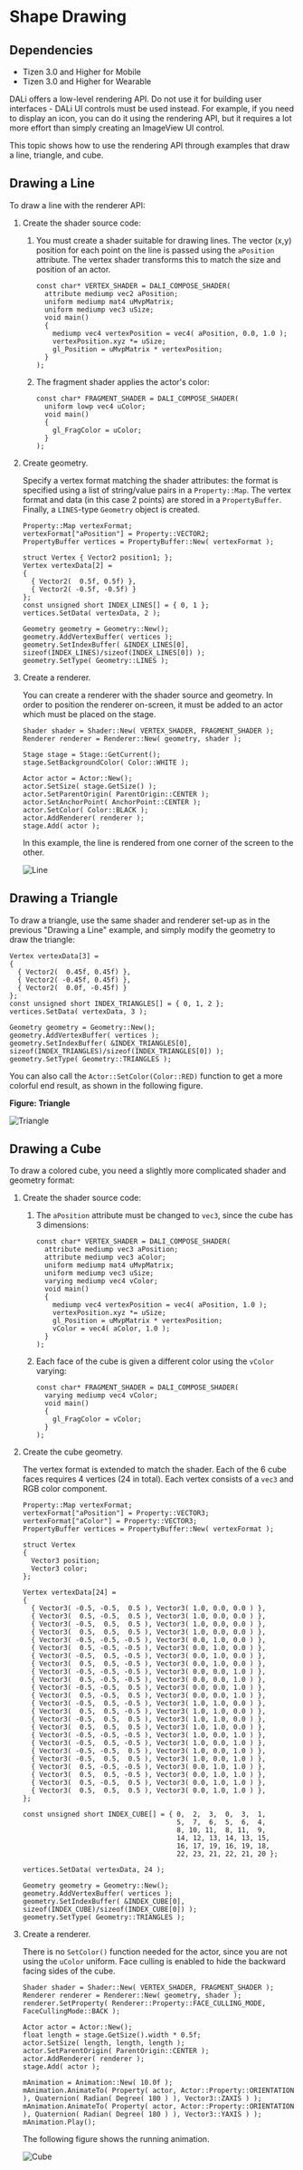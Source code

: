 # Shape Drawing
## Dependencies
- Tizen 3.0 and Higher for Mobile
- Tizen 3.0 and Higher for Wearable

DALi offers a low-level rendering API. Do not use it for building user interfaces - DALi UI controls must be used instead. For example, if you need to display an icon, you can do it using the rendering API, but it requires a lot more effort than simply creating an ImageView UI control.

This topic shows how to use the rendering API through examples that draw a line, triangle, and cube.

## Drawing a Line

To draw a line with the renderer API:

1. Create the shader source code:

   1. You must create a shader suitable for drawing lines. The vector (x,y) position for each point on the line is passed using the `aPosition` attribute. The vertex shader transforms this to match the size and position of an actor.

      ```
      const char* VERTEX_SHADER = DALI_COMPOSE_SHADER(
        attribute mediump vec2 aPosition;
        uniform mediump mat4 uMvpMatrix;
        uniform mediump vec3 uSize;
        void main()
        {
          mediump vec4 vertexPosition = vec4( aPosition, 0.0, 1.0 );
          vertexPosition.xyz *= uSize;
          gl_Position = uMvpMatrix * vertexPosition;
        }
      );
      ```

   2. The fragment shader applies the actor's color:

      ```
      const char* FRAGMENT_SHADER = DALI_COMPOSE_SHADER(
        uniform lowp vec4 uColor;
        void main()
        {
          gl_FragColor = uColor;
        }
      );
      ```

2. Create geometry.

   Specify a vertex format matching the shader attributes: the format is specified using a list of string/value pairs in a `Property::Map`. The vertex format and data (in this case 2 points) are stored in a `PropertyBuffer`. Finally, a `LINES`-type `Geometry` object is created.

   ```
   Property::Map vertexFormat;
   vertexFormat["aPosition"] = Property::VECTOR2;
   PropertyBuffer vertices = PropertyBuffer::New( vertexFormat );

   struct Vertex { Vector2 position1; };
   Vertex vertexData[2] =
   {
     { Vector2(  0.5f, 0.5f) },
     { Vector2( -0.5f, -0.5f) }
   };
   const unsigned short INDEX_LINES[] = { 0, 1 };
   vertices.SetData( vertexData, 2 );

   Geometry geometry = Geometry::New();
   geometry.AddVertexBuffer( vertices );
   geometry.SetIndexBuffer( &INDEX_LINES[0], sizeof(INDEX_LINES)/sizeof(INDEX_LINES[0]) );
   geometry.SetType( Geometry::LINES );
   ```

3. Create a renderer.

   You can create a renderer with the shader source and geometry. In order to position the renderer on-screen, it must be added to an actor which must be placed on the stage.

   ```
   Shader shader = Shader::New( VERTEX_SHADER, FRAGMENT_SHADER );
   Renderer renderer = Renderer::New( geometry, shader );

   Stage stage = Stage::GetCurrent();
   stage.SetBackgroundColor( Color::WHITE );

   Actor actor = Actor::New();
   actor.SetSize( stage.GetSize() );
   actor.SetParentOrigin( ParentOrigin::CENTER );
   actor.SetAnchorPoint( AnchorPoint::CENTER );
   actor.SetColor( Color::BLACK );
   actor.AddRenderer( renderer );
   stage.Add( actor );
   ```

   In this example, the line is rendered from one corner of the screen to the other.

   ![Line](./media/dali_rendering_line.png)

## Drawing a Triangle

To draw a triangle, use the same shader and renderer set-up as in the previous "Drawing a Line" example, and simply modify the geometry to draw the triangle:

```
Vertex vertexData[3] =
{
  { Vector2(  0.45f, 0.45f) },
  { Vector2( -0.45f, 0.45f) },
  { Vector2(  0.0f, -0.45f) }
};
const unsigned short INDEX_TRIANGLES[] = { 0, 1, 2 };
vertices.SetData( vertexData, 3 );

Geometry geometry = Geometry::New();
geometry.AddVertexBuffer( vertices );
geometry.SetIndexBuffer( &INDEX_TRIANGLES[0], sizeof(INDEX_TRIANGLES)/sizeof(INDEX_TRIANGLES[0]) );
geometry.SetType( Geometry::TRIANGLES );
```

You can also call the `Actor::SetColor(Color::RED)` function to get a more colorful end result, as shown in the following figure.

**Figure: Triangle**

![Triangle](./media/dali_rendering_triangle.png)

## Drawing a Cube

To draw a colored cube, you need a slightly more complicated shader and geometry format:

1. Create the shader source code:

   1. The `aPosition` attribute must be changed to `vec3`, since the cube has 3 dimensions:

      ```
      const char* VERTEX_SHADER = DALI_COMPOSE_SHADER(
        attribute mediump vec3 aPosition;
        attribute mediump vec3 aColor;
        uniform mediump mat4 uMvpMatrix;
        uniform mediump vec3 uSize;
        varying mediump vec4 vColor;
        void main()
        {
          mediump vec4 vertexPosition = vec4( aPosition, 1.0 );
          vertexPosition.xyz *= uSize;
          gl_Position = uMvpMatrix * vertexPosition;
          vColor = vec4( aColor, 1.0 );
        }
      );
      ```

   2. Each face of the cube is given a different color using the `vColor` varying:

      ```
      const char* FRAGMENT_SHADER = DALI_COMPOSE_SHADER(
        varying mediump vec4 vColor;
        void main()
        {
          gl_FragColor = vColor;
        }
      );
      ```

2. Create the cube geometry.

   The vertex format is extended to match the shader. Each of the 6 cube faces requires 4 vertices (24 in total). Each vertex consists of a `vec3` and RGB color component.

   ```
   Property::Map vertexFormat;
   vertexFormat["aPosition"] = Property::VECTOR3;
   vertexFormat["aColor"] = Property::VECTOR3;
   PropertyBuffer vertices = PropertyBuffer::New( vertexFormat );

   struct Vertex
   {
     Vector3 position;
     Vector3 color;
   };

   Vertex vertexData[24] =
   {
     { Vector3( -0.5, -0.5,  0.5 ), Vector3( 1.0, 0.0, 0.0 ) },
     { Vector3(  0.5, -0.5,  0.5 ), Vector3( 1.0, 0.0, 0.0 ) },
     { Vector3( -0.5,  0.5,  0.5 ), Vector3( 1.0, 0.0, 0.0 ) },
     { Vector3(  0.5,  0.5,  0.5 ), Vector3( 1.0, 0.0, 0.0 ) },
     { Vector3( -0.5, -0.5, -0.5 ), Vector3( 0.0, 1.0, 0.0 ) },
     { Vector3(  0.5, -0.5, -0.5 ), Vector3( 0.0, 1.0, 0.0 ) },
     { Vector3( -0.5,  0.5, -0.5 ), Vector3( 0.0, 1.0, 0.0 ) },
     { Vector3(  0.5,  0.5, -0.5 ), Vector3( 0.0, 1.0, 0.0 ) },
     { Vector3( -0.5, -0.5, -0.5 ), Vector3( 0.0, 0.0, 1.0 ) },
     { Vector3(  0.5, -0.5, -0.5 ), Vector3( 0.0, 0.0, 1.0 ) },
     { Vector3( -0.5, -0.5,  0.5 ), Vector3( 0.0, 0.0, 1.0 ) },
     { Vector3(  0.5, -0.5,  0.5 ), Vector3( 0.0, 0.0, 1.0 ) },
     { Vector3( -0.5,  0.5, -0.5 ), Vector3( 1.0, 1.0, 0.0 ) },
     { Vector3(  0.5,  0.5, -0.5 ), Vector3( 1.0, 1.0, 0.0 ) },
     { Vector3( -0.5,  0.5,  0.5 ), Vector3( 1.0, 1.0, 0.0 ) },
     { Vector3(  0.5,  0.5,  0.5 ), Vector3( 1.0, 1.0, 0.0 ) },
     { Vector3( -0.5, -0.5, -0.5 ), Vector3( 1.0, 0.0, 1.0 ) },
     { Vector3( -0.5,  0.5, -0.5 ), Vector3( 1.0, 0.0, 1.0 ) },
     { Vector3( -0.5, -0.5,  0.5 ), Vector3( 1.0, 0.0, 1.0 ) },
     { Vector3( -0.5,  0.5,  0.5 ), Vector3( 1.0, 0.0, 1.0 ) },
     { Vector3(  0.5, -0.5, -0.5 ), Vector3( 0.0, 1.0, 1.0 ) },
     { Vector3(  0.5,  0.5, -0.5 ), Vector3( 0.0, 1.0, 1.0 ) },
     { Vector3(  0.5, -0.5,  0.5 ), Vector3( 0.0, 1.0, 1.0 ) },
     { Vector3(  0.5,  0.5,  0.5 ), Vector3( 0.0, 1.0, 1.0 ) },
   };

   const unsigned short INDEX_CUBE[] = { 0,  2,  3,  0,  3,  1,
                                         5,  7,  6,  5,  6,  4,
                                         8, 10, 11,  8, 11,  9,
                                         14, 12, 13, 14, 13, 15,
                                         16, 17, 19, 16, 19, 18,
                                         22, 23, 21, 22, 21, 20 };

   vertices.SetData( vertexData, 24 );

   Geometry geometry = Geometry::New();
   geometry.AddVertexBuffer( vertices );
   geometry.SetIndexBuffer( &INDEX_CUBE[0], sizeof(INDEX_CUBE)/sizeof(INDEX_CUBE[0]) );
   geometry.SetType( Geometry::TRIANGLES );
   ```

3. Create a renderer.

   There is no `SetColor()` function needed for the actor, since you are not using the `uColor` uniform. Face culling is enabled to hide the backward facing sides of the cube.

   ```
   Shader shader = Shader::New( VERTEX_SHADER, FRAGMENT_SHADER );
   Renderer renderer = Renderer::New( geometry, shader );
   renderer.SetProperty( Renderer::Property::FACE_CULLING_MODE, FaceCullingMode::BACK );

   Actor actor = Actor::New();
   float length = stage.GetSize().width * 0.5f;
   actor.SetSize( length, length, length );
   actor.SetParentOrigin( ParentOrigin::CENTER );
   actor.AddRenderer( renderer );
   stage.Add( actor );

   mAnimation = Animation::New( 10.0f );
   mAnimation.AnimateTo( Property( actor, Actor::Property::ORIENTATION ), Quaternion( Radian( Degree( 180 ) ), Vector3::ZAXIS ) );
   mAnimation.AnimateTo( Property( actor, Actor::Property::ORIENTATION ), Quaternion( Radian( Degree( 180 ) ), Vector3::YAXIS ) );
   mAnimation.Play();
   ```

   The following figure shows the running animation.

   ![Cube](./media/dali_rendering_cube.png)